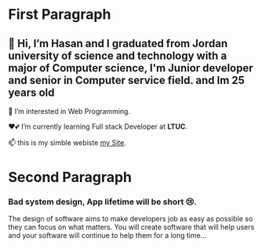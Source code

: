 # First Paragraph
## 👋 Hi, I’m Hasan and I graduated from Jordan university of science and technology with a major of Computer science, I'm Junior developer and senior in Computer service field. and Im 25 years old

👀 I’m interested in Web Programming.

❤💕 I’m currently learning Full stack Developer at **LTUC**.

📫 this is my simble webiste [my Site](https://hasanlvhd.w3spaces.com/#).


# Second Paragraph

 ### Bad system design, App lifetime will be short 😢.

The design of software aims to make developers job as easy as possible so they can focus on what matters. You will create software that will help users and your software will continue to help them for a long time...








